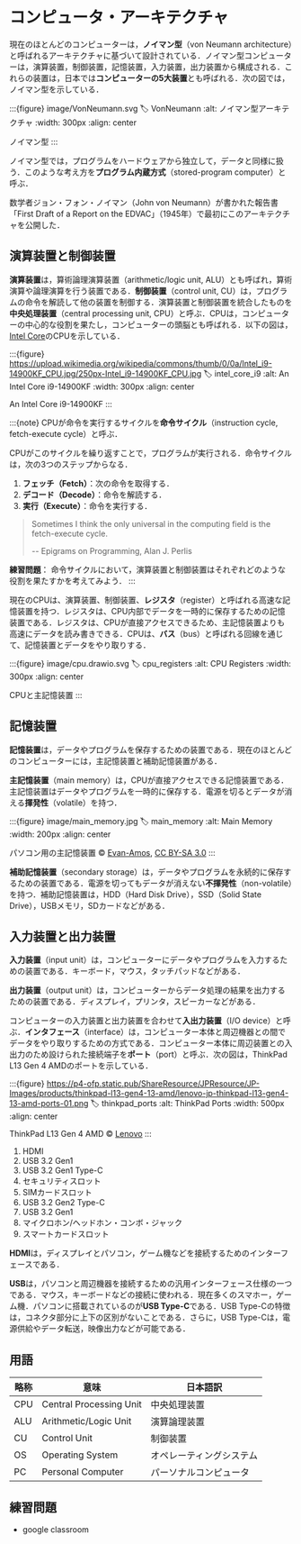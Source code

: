 # コンピュータ・アーキテクチャ

<!-- ## パソナルコンピュータの構成要素 -->

<!-- Consider the following specification for a laptop computer that might  appear in a typical advertisement. -->
<!-- 
以下は、一般的な広告に掲載される可能性のあるノートパソコンの仕様の一例である．

> プロセッサー : AMD Ryzen™ 7 7735HS (3.20 GHz 最大 4.75 GHz)
- 初期導入OS : Windows 11 Home 64bit   
- 導入OS言語 : Windows 11 Home 64bit - 日本語版   
- DIMMメモリー : 32 GB DDR5-4800MHz (SODIMM) - (2 x 16 GB)   
- 1stストレージ : 256 GB SSD M.2 2242 PCIe-NVMe Gen4 TLC OPAL対応   
- 2ndストレージ : なし   
- ディスプレイ : 14" WUXGA液晶 (1920 x 1200) IPS, 光沢なし, マルチタッチ非対応, 45%NTSC, 300 nit, 60Hz   
- グラフィックカード : 内蔵グラフィックス   
- 内蔵カメラ : 720p HDカメラ、マイク   
- 本体カラー : グラファイトブラック   
- カバー素材 : アルミニウム   
- 無線LANアダプター : Wi-Fi 6対応 (IEEE 802.11ax/ac/a/b/g/n準拠) 2x2 & Bluetooth® (RealTek 8852BE)
- 1st イーサネット : 有線イーサネット
- 指紋センサー : 指紋センサーなし
- キーボード : ブラック - 日本語
- バッテリー : 3 セル リチウムイオンポリマーバッテリー 47 Wh
- 電源アダプター : 65W ACアダプター (2ピン) USB Type-C


- Processor: Intel® Core™ Ultra 7 268V vPro® Processor (LPE-cores up to 3.70 GHz P-cores up to 5.00 GHz / 32 GB MOP)
- Operating System: Windows 11 Pro 64
- Graphic Card: Integrated Intel® Arc™ Graphics 140V
- Memory: 32 GB LPDDR5X-8533MHz (Memory on Package)
- Storage: 1 TB SSD M.2 2242 PCIe Gen4 TLC Opal
- Display: 14" 2.8K (2880 x 1800), OLED, Anti-Glare/Anti-Reflection/Anti-Smudge, Touch, HDR 500 True Black, 100%DCI-P3, 500 nits, VRR 30-120Hz, Low Blue Light
- Camera: 8MP RGB+IR with E-Shutter, Human Presence Detection
- Fingerprint Reader: Fingerprint Reader
- Keyboard: Backlit, Black/Grey - English (US)
- WIFI: Intel® Wi-Fi 7 BE201 2x2 BE vPro® & Bluetooth® 5.4
- Warranty: One Year Onsite
- Color: Thunder Grey
- Operating System Language: US:United States English,UK:United Kingdom English

ここでは，この仕様に基づいて，コンピュータに関する基本的な概念を説明する．

この仕様によると，このコンピュータは，AMD Ryzen™ 7 7735HS というプロセッサーを搭載している．このプロセッサーの平均クロック速度は3.20 GHz（ギガヘルツ）で，最大クロック速度は4.75 GHzである．クロック速度は，プロセッサーが1秒間に何回の動作を行うかを示す．プロセッサーのクロック速度が高いほど，コンピュータの処理速度が速くなる．Hz（ヘルツ）は，周波数の基本単位で，一秒間に一回の振動数を表わす．例えば，1ヘルツは，1秒間に1回の周波数を表わす．GHzのG（ギガ）は，$10^9$（10億）を表わすため，1 GHzは，1秒間に10億回の周波数を表わす．



GB（ギガバイト）は，$10^9$倍のバイトを表わす．**バイト**（byte）は，情報量の単位で，1バイトは，8ビット（bit）からなる．1ビットは，情報の最小単位で，0または1の値を取る． -->


現在のほとんどのコンピューターは，**ノイマン型**（von Neumann architecture）と呼ばれるアーキテクチャに基づいて設計されている．ノイマン型コンピューターは，演算装置，制御装置，記憶装置，入力装置，出力装置から構成される．これらの装置は，日本では**コンピューターの5大装置**とも呼ばれる．次の図では，ノイマン型を示している．

:::{figure} image/VonNeumann.svg
:label: VonNeumann
:alt: ノイマン型アーキテクチャ
:width: 300px
:align: center

ノイマン型
:::

ノイマン型では，プログラムをハードウェアから独立して，データと同様に扱う．このような考え方を**プログラム内蔵方式**（stored-program computer）と呼ぶ．

数学者ジョン・フォン・ノイマン（John von Neumann）が書かれた報告書「First Draft of a Report on the EDVAC」（1945年）で最初にこのアーキテクチャを公開した．

## 演算装置と制御装置

**演算装置**は，算術論理演算装置（arithmetic/logic unit, ALU）とも呼ばれ，算術演算や論理演算を行う装置である．**制御装置**（control unit, CU）は，プログラムの命令を解読して他の装置を制御する．演算装置と制御装置を統合したものを**中央処理装置**（central processing unit, CPU）と呼ぶ．CPUは，コンピューターの中心的な役割を果たし，コンピューターの頭脳とも呼ばれる．以下の図は，[Intel Core](https://en.wikipedia.org/wiki/Intel_Core)のCPUを示している．

:::{figure} https://upload.wikimedia.org/wikipedia/commons/thumb/0/0a/Intel_i9-14900KF_CPU.jpg/250px-Intel_i9-14900KF_CPU.jpg
:label: intel_core_i9
:alt: An Intel Core i9-14900KF
:width: 300px
:align: center

An Intel Core i9-14900KF
:::

:::{note}
CPUが命令を実行するサイクルを**命令サイクル**（instruction cycle, fetch-execute cycle）と呼ぶ．

CPUがこのサイクルを繰り返すことで，プログラムが実行される．命令サイクルは，次の3つのステップからなる．

1. **フェッチ（Fetch）**：次の命令を取得する．
2. **デコード（Decode）**：命令を解読する．
3. **実行（Execute）**：命令を実行する．

> Sometimes I think the only universal in the computing field is the fetch-execute cycle.
> 
> -- Epigrams on Programming, Alan J. Perlis

**練習問題**：
命令サイクルにおいて，演算装置と制御装置はそれぞれどのような役割を果たすかを考えてみよう．
:::

現在のCPUは、演算装置、制御装置、**レジスタ**（register）と呼ばれる高速な記憶装置を持つ．レジスタは、CPU内部でデータを一時的に保存するための記憶装置である．レジスタは、CPUが直接アクセスできるため、主記憶装置よりも高速にデータを読み書きできる．CPUは、**バス**（bus）と呼ばれる回線を通じて、記憶装置とデータをやり取りする．

:::{figure} image/cpu.drawio.svg
:label: cpu_registers
:alt: CPU Registers
:width: 300px
:align: center

CPUと主記憶装置
:::

## 記憶装置

**記憶装置**は，データやプログラムを保存するための装置である．現在のほとんどのコンピューターには，主記憶装置と補助記憶装置がある．

**主記憶装置**（main memory）は，CPUが直接アクセスできる記憶装置である．主記憶装置はデータやプログラムを一時的に保存する．電源を切るとデータが消える**揮発性**（volatile）を持つ．

:::{figure} image/main_memory.jpg
:label: main_memory
:alt: Main Memory
:width: 200px
:align: center

パソコン用の主記憶装置 © [Evan-Amos](https://commons.wikimedia.org/wiki/User:Evan-Amos), [CC BY-SA 3.0](https://creativecommons.org/licenses/by-sa/3.0/deed.en)
:::

**補助記憶装置**（secondary storage）は，データやプログラムを永続的に保存するための装置である．電源を切ってもデータが消えない**不揮発性**（non-volatile）を持つ．補助記憶装置は，HDD（Hard Disk Drive），SSD（Solid State Drive），USBメモリ，SDカードなどがある．

## 入力装置と出力装置

**入力装置**（input unit）は，コンピューターにデータやプログラムを入力するための装置である．キーボード，マウス，タッチパッドなどがある．

**出力装置**（output unit）は，コンピューターからデータ処理の結果を出力するための装置である．ディスプレイ，プリンタ，スピーカーなどがある．

コンピューターの入力装置と出力装置を合わせて**入出力装置**（I/O device）と呼ぶ．**インタフェース**（interface）は，コンピューター本体と周辺機器との間でデータをやり取りするための方式である．コンピューター本体に周辺装置との入出力のため設けられた接続端子を**ポート**（port）と呼ぶ．次の図は，ThinkPad L13 Gen 4 AMDのポートを示している．

:::{figure} https://p4-ofp.static.pub/ShareResource/JPResource/JP-Images/products/thinkpad-l13-gen4-13-amd/lenovo-jp-thinkpad-l13-gen4-13-amd-ports-01.png
:label: thinkpad_ports
:alt: ThinkPad Ports
:width: 500px
:align: center

ThinkPad L13 Gen 4 AMD © [Lenovo](https://www.lenovo.com/jp/ja/p/laptops/thinkpad/thinkpad-l-series/thinkpad-l13-gen-4-13-inch-amd/21fn001fjp)
:::

1. HDMI
2. USB 3.2 Gen1
3. USB 3.2 Gen1 Type-C
4. セキュリティスロット
5. SIMカードスロット
6. USB 3.2 Gen2 Type-C
7. USB 3.2 Gen1
8. マイクロホン/ヘッドホン・コンボ・ジャック
9. スマートカードスロット

**HDMI**は，ディスプレイとパソコン，ゲーム機などを接続するためのインターフェースである．

**USB**は，パソコンと周辺機器を接続するための汎用インターフェース仕様の一つである．マウス，キーボードなどの接続に使われる．現在多くのスマホー，ゲーム機．パソコンに搭載されているのが**USB Type-C**である．USB Type-Cの特徴は，コネクタ部分に上下の区別がないことである．さらに，USB Type-Cは，電源供給やデータ転送，映像出力などが可能である．


## 用語

| 略称 | 意味                    | 日本語訳                 |
| ---- | ----------------------- | ------------------------ |
| CPU  | Central Processing Unit | 中央処理装置             |
| ALU  | Arithmetic/Logic Unit   | 演算論理装置             |
| CU   | Control Unit            | 制御装置                 |
| OS   | Operating System        | オペレーティングシステム |
| PC   | Personal Computer       | パーソナルコンピュータ   |


## 練習問題

- google classroom

<!-- 

### 選択問題
正しいものを選びなさい．

1. 次のうち、コンピューターを構成する物理的な装置を指す用語はどれか？
   1. ハードウェア
   2. ソフトウェア
   3. アプリケーション
   4. ファームウェア

2. 現在のほとんどのコンピューターが採用しているアーキテクチャは？
   1. ノイマン型
   2. チューリング型
   3. ハーバード型

3. コンピューターの五大装置に含まれないものはどれか？
   1. 演算装置
   2. 制御装置
   3. 通信装置
   4. 入力装置

4. 演算装置（ALU）の主な役割は何か？
   1. 命令の解読
   2. データの保存
   3. 算術演算・論理演算
   4. データの入力

5. 中央処理装置（CPU）に含まれる装置はどれか？
   1. 記憶装置
   2. 演算装置と制御装置
   3. 出力装置
   4. 補助記憶装置

6. 主記憶装置の特徴として正しいものはどれか？
   1. 電源を切るとデータが消える
   2. データを永久に保存できる
   3. USBメモリのような外部記憶装置である
   4. CPUが直接アクセスできない

7. HDDやSSDは何に分類されるか？
   1. 主記憶装置
   2. 補助記憶装置
   3. 入力装置
   4. 出力装置

8.  USB Type-Cの特徴として正しいものはどれか？
   1. コネクタに上下の区別がない
   2. データ転送はできるが電源供給はできない
   3. 映像出力はできない
   4. すべてのパソコンに搭載されている

### 正誤問題
次の文が正しい場合は○、誤っている場合は×を選びなさい。

1. CPUはコンピューターの演算処理を行うが、制御は行わない。
2. ノイマン型コンピューターではプログラムとデータは別々に保存される。
3. システムソフトウェアにはOSが含まれる。
4. キーボードは出力装置の一つである。
5. HDMIは映像を出力するためのインタフェースである。
6. ソフトウェアには物理的な形がある。
7. OSがないとコンピューターは動作できない。 -->


<!-- 
### 記述問題

ノイマン型コンピューターの5大装置をすべて答えなさい。

プログラム内蔵方式とは何か説明しなさい。

命令サイクルの3つのステップを順番に書きなさい。

主記憶装置と補助記憶装置の違いを簡潔に説明しなさい。

システムソフトウェアとアプリケーションソフトウェアの違いを説明しなさい。

コンピューターの入力装置と出力装置をそれぞれ2つずつ挙げなさい。

CPUの役割について簡潔に説明しなさい。

HDMIポートの用途を説明しなさい。

USBの用途を2つ挙げなさい。

OS（オペレーティングシステム）の主な役割を説明しなさい。 -->

<!-- ## 練習問題

1. ノイマン型コンピューターの構成要素を説明しなさい．
2. 主記憶装置と補助記憶装置の違いを説明しなさい．
3. タッチパネルは5大装置のどこに分類されるかを説明しなさい．
4. システムソフトウェアとアプリケーションソフトウェアの違いを説明しなさい．
5. 所有しているパソコンのポートを調べ，それぞれのポートの用途を説明しなさい． -->